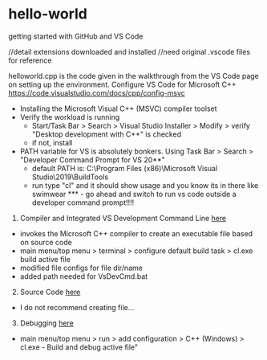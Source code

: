 # hello-world
getting started with GitHub and VS Code

//detail extensions downloaded and installed
//need original .vscode files for reference

helloworld.cpp is the code given in the walkthrough from the VS Code page on setting up the environment.
Configure VS Code for Microsoft C++
https://code.visualstudio.com/docs/cpp/config-msvc
  -  Installing the Microsoft Visual C++ (MSVC) compiler toolset
  -  Verify the workload is running
        -  Start/Task Bar > Search > Visual Studio Installer > Modify > verify "Desktop development with C++" is checked
        -  if not, install
  -  PATH variable for VS is absolutely bonkers.  Using Task Bar > Search > "Developer Command Prompt for VS 20**"
        - default PATH is: C:\Program Files (x86)\Microsoft Visual Studio\2019\BuildTools
        - run type "cl" and it should show usage and you know its in there like swimwear
***     - go ahead and switch to run vs code outside a developer command prompt!!!!

1.  Compiler and Integrated VS Development Command Line [here](tasks.json)
  -  invokes the Microsoft C++ compiler to create an executable file based on source code
  -  main menu/top menu > terminal > configure default build task > cl.exe build active file
  -  modified file configs for file dir/name
  -  added path needed for VsDevCmd.bat

2. Source Code [here](helloworld.cpp)
  -  I do not recommend creating file...

3.  Debugging [here](launch.json)
  -  main menu/top menu > run > add configuration > C++ (Windows) > cl.exe - Build and debug active file"

